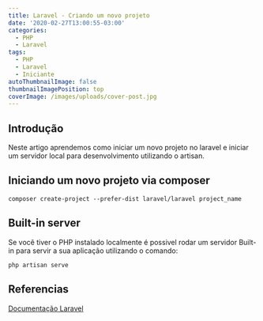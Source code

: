 ```yaml
---
title: Laravel - Criando um novo projeto
date: '2020-02-27T13:00:55-03:00'
categories:
  - PHP
  - Laravel
tags:
  - PHP
  - Laravel
  - Iniciante
autoThumbnailImage: false
thumbnailImagePosition: top
coverImage: /images/uploads/cover-post.jpg
---
```

## Introdução

Neste artigo aprendemos como iniciar um novo projeto no laravel e iniciar um servidor local para desenvolvimento utilizando o artisan.

## Iniciando um novo projeto via composer

```
composer create-project --prefer-dist laravel/laravel project_name
```

## Built-in server

Se você tiver o PHP instalado localmente é possivel rodar um servidor Built-in para servir a sua aplicação utilizando o comando:

```
php artisan serve
```

## Referencias
[Documentação Laravel](ttps://laravel.com/docs/6.x#installing-laravel "Laravel Doc")

